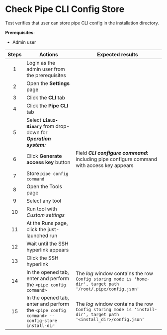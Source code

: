 # Check Pipe CLI Config Store

Test verifies that user can store pipe CLI config in the installation directory.

**Prerequisites**:
- Admin user

| Steps | Actions | Expected results |
| :---: | --- | --- |
| 1 | Login as the admin user from the prerequisites | |
| 2 | Open the **Settings** page | |
| 3 | Click the **CLI** tab | |
| 4 | Click the **Pipe CLI** tab | |
| 5 | Select **`Linux-Binary`** from drop-down for ***Operation system:*** | |
| 6 | Click **Generate access key** button | Field ***CLI configure command:*** including pipe configure command with access key appears |
| 7 | Store `pipe config command` | |
| 8 |Open the Tools page | |
| 9 | Select any tool | |
| 10 | Run tool with *Custom settings* | |
| 11 | At the Runs page, click the just-launched run | |
| 12 | Wait until the SSH hyperlink appears | |
| 13 | Click the SSH hyperlink | |
| 14 | In the opened tab, enter and perform the `<pipe config command>` | The *log* window contains the row `Config storing mode is 'home-dir', target path '/root/.pipe/config.json'` |
| 15 | In the opened tab, enter and perform the `<pipe config command> --config-store install-dir` | The *log* window contains the row `Config storing mode is 'install-dir', target path '<install_dir>/config.json'` |